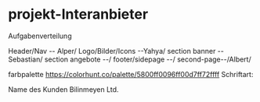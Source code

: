 # projekt-Interanbieter

Aufgabenverteilung

Header/Nav -- Alper/
Logo/Bilder/Icons --Yahya/
section banner -- Sebastian/
section angebote --/
footer/sidepage --/
second-page--/Albert/

farbpalette https://colorhunt.co/palette/5800ff0096ff00d7ff72ffff
Schriftart:

Name des Kunden Bilinmeyen Ltd.
